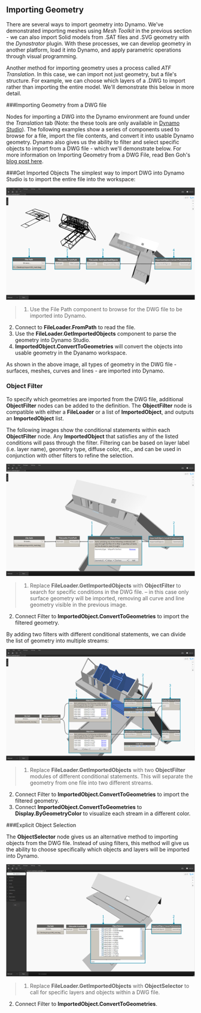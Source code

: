## Importing Geometry
There are several ways to import geometry into Dynamo. We've demonstrated importing meshes using *Mesh Toolkit* in the previous section - we can also import Solid models from .SAT files and .SVG geometry with the *Dynastrator* plugin. With these processes, we can develop geometry in another platform, load it into Dynamo, and apply parametric operations through visual programming. 

Another method for importing geometry uses a process called *ATF Translation*.  In this case, we can import not just geometry, but a file's structure. For example, we can choose which layers of a .DWG to import rather than importing the entire model. We'll demonstrate this below in more detail.

###Importing Geometry from a DWG file

Nodes for importing a DWG into the Dynamo environment are found under the *Translation* tab (Note: the these tools are only available in [Dynamo Studio](http://www.autodesk.com/products/dynamo-studio/overview)).  The following examples show a series of components used to browse for a file, import the file contents, and convert it into usable Dynamo geometry. Dynamo also gives us the ability to filter and select specific objects to import from a DWG file - which we'll demonstrate below.  For more information on Importing Geometry from a DWG File, read Ben Goh's [blog post here](http://dynamobim.org/dwg-import-in-dynamo-studio-0-9-1/).

###Get Imported Objects
The simplest way to import DWG into Dynamo Studio is to import the entire file into the workspace:

![GetImportedObjects](images/5-8/GetImportedObjects.jpg)

>1.	Use the File Path component to browse for the DWG file to be imported into Dynamo.
2.	Connect to **FileLoader.FromPath** to read the file.
3.	Use the **FileLoader.GetImportedObjects** component to parse the geometry into Dynamo Studio.
4.	**ImportedObject.ConvertToGeometries** will convert the objects into usable geometry in the Dyanamo workspace.

As shown in the above image, all types of geometry in the DWG file - surfaces, meshes, curves and lines - are imported into Dynamo.

### Object Filter
To specify which geometries are imported from the DWG file, additional **ObjectFilter** nodes can be added to the definition. The **ObjectFilter** node is compatible with either a **FileLoader** or a list of **ImportedObject**, and outputs an **ImportedObject** list.

The following images show the conditional statements within each **ObjectFilter** node. Any **ImportedObject** that satisfies any of the listed conditions will pass through the filter. Filtering can be based on layer label (i.e. layer name), geometry type, diffuse color, etc., and can be used in conjunction with other filters to refine the selection. 

![ObjectFilter1](images/5-8/ObjectFilter01.jpg)

>1.	Replace **FileLoader.GetImportedObjects** with **ObjectFilter** to search for specific conditions in the DWG file. – in this case only surface geometry will be imported, removing all curve and line geometry visible in the previous image.
2.	Connect Filter to **ImportedObject.ConvertToGeometries** to import the filtered geometry.

By adding two filters with different conditional statements, we can divide the list of geometry into multiple streams:

![ObjectFilter2](images/5-8/ObjectFilter02.jpg)

>1.	Replace **FileLoader.GetImportedObjects** with two **ObjectFilter** modules of different conditional statements. This will separate the geometry from one file into two different streams.
2.	Connect Filter to **ImportedObject.ConvertToGeometries** to import the filtered geometry.
3.	Connect **ImportedObject.ConvertToGeometries** to **Display.ByGeometryColor** to visualize each stream in a different color. 

###Explicit Object Selection

The **ObjectSelector** node gives us an alternative method to importing objects from the DWG file. Instead of using filters, this method will give us the ability to choose specifically which objects and layers will be imported into Dynamo.

![Point to Curve](images/5-8/ObjectSelector.jpg)
>1. Replace **FileLoader.GetImportedObjects** with **ObjectSelector** to call for specific layers and objects within a DWG file.
2. Connect Filter to **ImportedObject.ConvertToGeometries**. 


